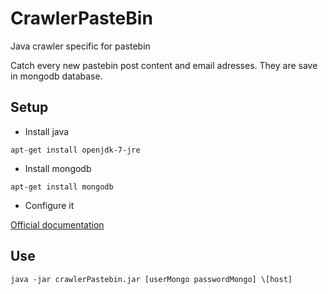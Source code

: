# CrawlerPasteBin
Java crawler specific for pastebin

Catch every new pastebin post content and email adresses. They are save in mongodb database.
## Setup
- Install java

``apt-get install openjdk-7-jre``
- Install mongodb

``apt-get install mongodb``
- Configure it

[Official documentation](https://docs.mongodb.com/manual/reference/configuration-options/)
## Use
``java -jar crawlerPastebin.jar [userMongo passwordMongo] \[host]``
